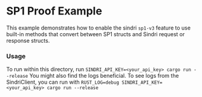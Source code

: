 # SP1 Proof Example

This example demonstrates how to enable the sindri `sp1-v3` feature to use built-in methods that convert between SP1 structs and Sindri request or response structs.

### Usage
To run within this directory, run 
```SINDRI_API_KEY=<your_api_key> cargo run --release```
You might also find the logs beneficial. To see logs from the SindriClient, you can run with 
```RUST_LOG=debug SINDRI_API_KEY=<your_api_key> cargo run --release```
